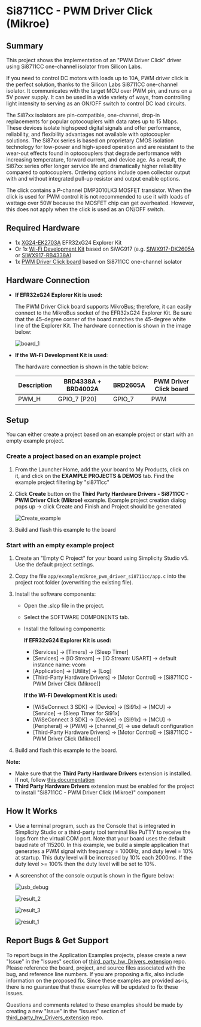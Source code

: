 # Si8711CC - PWM Driver Click (Mikroe) #

## Summary ##

This project shows the implementation of an "PWM Driver Click" driver using Si8711CC one-channel isolator from Silicon Labs.

If you need to control DC motors with loads up to 10A, PWM driver click is the perfect solution, thanks to the Silicon Labs Si8711CC one-channel isolator. It communicates with the target MCU over PWM pin, and runs on a 5V power supply. It can be used in a wide variety of ways, from controlling light intensity to serving as an ON/OFF switch to control DC load circuits.

The Si87xx isolators are pin-compatible, one-channel, drop-in replacements for popular optocouplers with data rates up to 15 Mbps. These devices isolate highspeed digital signals and offer performance, reliability, and flexibility advantages not available with optocoupler solutions. The Si87xx series is based on proprietary CMOS isolation technology for low-power and high-speed operation and are resistant to the wear-out effects found in optocouplers that degrade performance with increasing temperature, forward current, and device age. As a result, the Si87xx series offer longer service life and dramatically higher reliability compared to optocouplers. Ordering options include open collector output with and without integrated pull-up resistor and output enable options.

The click contains a P-channel DMP3010LK3 MOSFET transistor. When the click is used for PWM control it is not recommended to use it with loads of wattage over 50W because the MOSFET chip can get overheated. However, this does not apply when the click is used as an ON/OFF switch.

## Required Hardware ##

- 1x [XG24-EK2703A](https://www.silabs.com/development-tools/wireless/efr32xg24-explorer-kit) EFR32xG24 Explorer Kit
- Or 1x [Wi-Fi Development Kit](https://www.silabs.com/development-tools/wireless/wi-fi) based on SiWG917 (e.g. [SIWX917-DK2605A](https://www.silabs.com/development-tools/wireless/wi-fi/siwx917-dk2605a-wifi-6-bluetooth-le-soc-dev-kit) or [SIWX917-RB4338A](https://www.silabs.com/development-tools/wireless/wi-fi/siwx917-rb4338a-wifi-6-bluetooth-le-soc-radio-board))
- 1x [PWM Driver Click board](https://www.mikroe.com/pwm-driver-click) based on Si8711CC one-channel isolator

## Hardware Connection ##

- **If EFR32xG24 Explorer Kit is used:**

  The PWM Driver Click board supports MikroBus; therefore, it can easily connect to the MikroBus socket of the EFR32xG24 Explorer Kit. Be sure that the 45-degree corner of the board matches the 45-degree white line of the Explorer Kit. The hardware connection is shown in the image below:

  ![board_1](image/hardware_connection.png "BRD2703A xG24 Explorer Kit Board and PWM Driver Click Board")

- **If the Wi-Fi Development Kit is used**:

  The hardware connection is shown in the table below:

  | Description  | BRD4338A + BRD4002A | BRD2605A     | PWM Driver Click board     |
  | -------------| ------------- | ------------------ | ---------------------------|
  | PWM_H        | GPIO_7 [P20]  | GPIO_7             | PWM                        |

## Setup ##

You can either create a project based on an example project or start with an empty example project.

### Create a project based on an example project ###

1. From the Launcher Home, add the your board to My Products, click on it, and click on the **EXAMPLE PROJECTS & DEMOS** tab. Find the example project filtering by "si8711cc"

2. Click **Create** button on the **Third Party Hardware Drivers - Si8711CC - PWM Driver Click (Mikroe)** example. Example project creation dialog pops up -> click Create and Finish and Project should be generated

    ![Create_example](image/create_example.png)

3. Build and flash this example to the board

### Start with an empty example project ###

1. Create an "Empty C Project" for your board using Simplicity Studio v5. Use the default project settings.

2. Copy the file `app/example/mikroe_pwm_driver_si8711cc/app.c` into the project root folder (overwriting the existing file).

3. Install the software components:

    - Open the .slcp file in the project.

    - Select the SOFTWARE COMPONENTS tab.

    - Install the following components:

      **If EFR32xG24 Explorer Kit is used:**

        - [Services] → [Timers] → [Sleep Timer]
        - [Services] → [IO Stream] → [IO Stream: USART] → default instance name: vcom
        - [Application] → [Utility] → [Log]
        - [Third-Party Hardware Drivers] → [Motor Control] → [Si8711CC - PWM Driver Click (Mikroe)]

      **If the Wi-Fi Development Kit is used:**

       - [WiSeConnect 3 SDK] → [Device] → [Si91x] → [MCU] → [Service] → [Sleep Timer for Si91x]
       - [WiSeConnect 3 SDK] → [Device] → [Si91x] → [MCU] → [Peripheral] → [PWM] → [channel_0] → use default configuration
       - [Third-Party Hardware Drivers] → [Motor Control] → [Si8711CC - PWM Driver Click (Mikroe)]

4. Build and flash this example to the board.

**Note:**

- Make sure that the **Third Party Hardware Drivers** extension is installed. If not, follow [this documentation](https://github.com/SiliconLabs/third_party_hw_drivers_extension/blob/master/README.md#how-to-add-to-simplicity-studio-ide)
- **Third Party Hardware Drivers** extension must be enabled for the project to install "Si8711CC - PWM Driver Click (Mikroe)" component

## How It Works ##

- Use a terminal program, such as the Console that is integrated in Simplicity Studio or a third-party tool terminal like PuTTY to receive the logs from the virtual COM port. Note that your board uses the default baud rate of 115200. In this example, we build a simple application that generates a PWM signal with frequency = 1000Hz, and duty level = 10% at startup. This duty level will be increased by 10% each 2000ms. If the duty level >= 100% then the duty level will be set to 10%.

- A screenshot of the console output is shown in the figure below:

  ![usb_debug](image/log.png "USB Debug Output Data")

  ![result_2](image/result_2.png "Result_2")

  ![result_3](image/result_3.png "Result_3")

  ![result_1](image/result_1.png "Result_1")

## Report Bugs & Get Support ##

To report bugs in the Application Examples projects, please create a new "Issue" in the "Issues" section of [third_party_hw_Drivers_extension](https://github.com/SiliconLabs/third_party_hw_Drivers_extension) repo. Please reference the board, project, and source files associated with the bug, and reference line numbers. If you are proposing a fix, also include information on the proposed fix. Since these examples are provided as-is, there is no guarantee that these examples will be updated to fix these issues.

Questions and comments related to these examples should be made by creating a new "Issue" in the "Issues" section of [third_party_hw_Drivers_extension](https://github.com/SiliconLabs/third_party_hw_Drivers_extension) repo.
